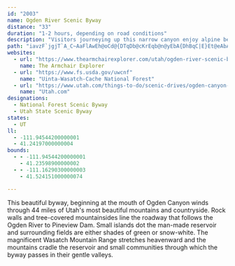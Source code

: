 ```yaml
---
id: "2003"
name: Ogden River Scenic Byway
distance: "33"
duration: "1-2 hours, depending on road conditions"
description: "Visitors journeying up this narrow canyon enjoy alpine beauty, excellent recreational opportunities at sparkling Pineview Reservoir, before the byway climbs through the Wasatch-Cache National Forest to some of northern Utah's loveliest viewpoints"
path: "iavzF`jgjT`A_C~AaFlAwEh@oCd@{DTqDb@cKrEqb@n@yEbA{DhBqC|E}Et@eAbAgCXqANaDSsHYsBoBaGSqBGkNYoPMcBUuB_@wAaD{DOs@Bs@bAyF@k@GmAi@aBSeAc@yDBaARqA?m@Eq@iFiLq@mCmB_LUgCw@}FEwAOeAsDiL_CqF{DiHQsAC_FEaA_AyDy@sAg@_@{By@q@g@eAsA_BqCsCeEoA{ByDsFwAuEw@gEKiAHcFO_Ac@aBU_D]q@[YsAg@u@k@sD_Fu@sAqCiIQ}@WoFc@_B_A_Co@{@qBw@{@o@o@oAYsAOoDHmDPwBbA{FBsASeAk@gAuDyBq@wAIy@BgAnBcJXmBGqAaAaD_@sBOqBJ_CrBeOXeFDsA_AgMHsBdA{HrAoFNmO?mGe@aL?uCZmHbAeFHyCIaBUmCmAoIe@sGYsBc@yBcEaLY}AiBgYU_Bs@eCaF{Kq@{BmAyHi@aCeCgHm@aEBgVV{F\\gCfFsUbAcDd@w@xM{NdBiC|CyFbF{KbAsEvNi{@RsALsDC{JHot@JaGf@gG~@aHh@sC~CaMfFoT~A{FrAoG`@qCVoDByDG_Da@eEYaBsA_FiBgEiBeCyCsCmCwAmC}@cE_@gEAic@b@a^p@x@ixBDwUh@}|@|A}WNyGxAsXo@uxAOuLImBOyA_@mAkB}DyFiKiA}Ay@cB_@gDUeJW_FQuFCsBUyFIgAu@aDi@cAaGqGaG_LkAaDYsAK_AFaDTkA\\y@nAwAt@iB|@}DR{A@sDK_Am@gBuAmB}BeB{@gAg@_BKgBJcFi@eJu@qIe@oCiBaJsCyMm@uAmGoLyCwD}D_EaAyA_EcJwBeD{BsAsB[mAEiEXsCDiAc@eKcI_BsA_AmAo@}AuBsHiIeXmAoEqAwD]s@_@e@aI{HaByB{@{By@eDm[mfAa@kBsHml@y@mEyBuG_CgEmDkEwEuCaDsA_C_@iUmBcA]yCoBqC_A{s@gLi@E_BFeIbBgG`AcBAkPcAsCXmIxBaEViBCkJu@uAe@_LaGcCwBqJeOiDgJi@eAU[cBqAkDqA}F{DiAk@ye@uO_DsBcAsAwC{BwI_JiA{B_@yAi@kDeA{BiAyAqIuEqGkGwC_AeBSsEMgBRgGpAuBNqBScBs@cGaEaJ_FgLkCaAMoDEiBYwQcH{Bq@mC_@kHKyCSsD?qCx@gABeAKmQwDmDGcADc^lEwB`@e@NeAl@q@lAmAxCy@fAkAr@wFvBw@f@o@d@_EnE}@^iFR}DvBgEf@}C|AaIlBsFX}Ax@qF`Iu@l@u@\\wFlAgDEoNeAaMsCuDk@}AHmDdAy@FwBMoAk@uBmB{FgHo@mAy@}Co@aF@yDfAuMNmCEgE]kDe@iCi@kBcA{BeA}A{FgHiBiEUiA_A}J]aBoAeCoBsAqAk@kP{GmDc@oDS}@[s@m@k@iASiAEu@HmBbDa]HyB]mEe@kCy@mBgDmEwDgDqPoJy@wAOmA?sAPmAZs@fAeAr@OdAB\\Jz@t@\\p@xAzEhAlAlBv@hAFx@GbB_AhBeClIwMb@kAZ{AbA_Gl@qAd@_@xAo@t@If@HrA^xDzBvA^z@DhAEdAWlAu@fWwY|DaFZs@Tq@Ly@HwBKu@wAqFWcCBkAl@eDNa@hAwAd@[jN_Gt@a@`AeA\\kAPmBOgBOs@Ym@uBsCaA_B[iAsA{Hi@iAc@o@e@_@cEiBkDkAaBE}AVgBr@{AZsAJm@AmDi@aBcAsAqA}AyC_@_Ae@_CYoD]{JO}Ak@{CyBmEsB_CmCeCi@u@Y_AOy@?w@b@mCx@gAnAg@~c@}@nLj@p@?`@Md@_@Xi@No@PgAKkA_@eAsBwBs@}@Qe@c@qDe@yBYm@qBaAk@Ke@?yARuI`GoAd@sAPmB?yD_@yB?_Oy@{De@kDyAmCqDM_@_CiC_B_@cDKeNgAcAQo@a@cA}@s@aAk@sA[cBM}AIsTE{BS{B[cBa@aBqAmDiCsD}CsB{F_CeByAgFcHcBwAwGaCsSmGiCwAgA{@iB}B{A}CyA_EiA_CsAyAmAq@}AUuB@}Bp@iAz@_@b@u@rAm@dBiBnHy@jBoAzAk@^s@^wAXoAEsBk@eIuFaLmEoB_BgDoFuA_AyA_@iAKs@DsEzAi@JiAAcAOu@[}CgCsAy@mAQa@?cC`@yR~IwAXyAD_CSw@YaBgAmBeCcU}]sA{BgHgPoBsDcB_Bu@[wAQsA?sDWyAg@u@g@mXcUmAmAsAcCs@mCYmCGmADkCRaB~@aDbTqf@f@gBL_A@eAGaCc@eCYk@iBiBuAk@y@SaEk@uAm@e@e@w@gAc@cAsG}P]uAQ_DFgDbAeM?sDk@gFsDcOUyBC_BNmCXeAt@aB~AmB`BeAnAa@x@e@r@_AnBgEjIoSTy@TwBFoAI_Bi@mEiOmfAi@yC}@qCqAaCgA_B}\\q[eEiEyA_Ck@wAu@yBmAaFo@gGEoCNkFJgBlDiXRaC?_DSaEsEea@aBuOOyDVmEdAcJ?oBcBit@B{BHy@d@kB|AiExAkDhBgBvEeCrD_Ch@m@x@_BZiAHqA?sAOwAiHq_@iBqREm@J_DtAiT^aE~@{ErSmk@r@wCXcCDcDOkRUkFgCyUmD{Ue@uBi@yAkPkXqCsC}DkCiAsA}@mBiBwFq@iCaAmCoBkDcG{HgBqCiAgCmE{LiBmEsBgDkAyAmBuBgHyG_AkAs@mAoKe[kBmFi@eAiBaCkDsB{AmAiBwBkGqNk@kDs@q]oDcTg@sG{@eSc@yCw@wDkAmEmCqUUgFD_CN_]DeVLyEPqBhBiH|A}E~AkHrEgVv@gC|FuO|@aDhKmf@dFwThByG^kCr@iIJkB?kB[{BaFcWeAuCeEwG_DcEgAkBoAmDkAgFc@yAi@_AuAkB}D{Cs@y@i@kAgKma@iF}RmAyCwDmHiBmCcEgFmBmC}@gCe@wDOcK}@qHoEmZy@aEqLk^mC_JwBiIeDaLoBsEuGyKgCuFyAeFk@uDaK}u@YeFh@oK?yAY_Fo@mDaT}p@WgASqAIyFJezB"
websites:
  - url: "https://www.thearmchairexplorer.com/utah/ogden-river-scenic-byway.php"
    name: The Armchair Explorer
  - url: "https://www.fs.usda.gov/uwcnf"
    name: "Uinta-Wasatch-Cache National Forest"
  - url: "https://www.utah.com/things-to-do/scenic-drives/ogden-canyon-scenic-drive/"
    name: "Utah.com"
designations:
  - National Forest Scenic Byway
  - Utah State Scenic Byway
states:
  - UT
ll:
  - -111.94544200000001
  - 41.24197000000004
bounds:
  - - -111.94544200000001
    - 41.23598900000002
  - - -111.16290300000003
    - 41.524151000000074

---
```


<p>This beautiful byway, beginning at the mouth of Ogden Canyon
winds through 44 miles of Utah's most beautiful mountains and
countryside. Rock walls and tree-covered mountainsides line the
roadway that follows the Ogden River to Pineview Dam. Small islands
dot the man-made reservoir and surrounding fields are either shades
of green or snow-white. The magnificent Wasatch Mountain Range
stretches heavenward and the mountains cradle the reservoir and
small communities through which the byway passes in their gentle
valleys.</p>
